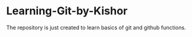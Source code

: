 # Learning-Git-by-Kishor
The repository is just created to learn basics of git and github functions. 
